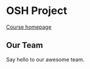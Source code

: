 # OSH Project

[Course homepage](https://osh-2025.github.io/)

## Our Team

Say hello to our awesome team.

<ClientOnly>
<VPTeamMembers size="small" :members="members" />
</ClientOnly>

<script setup>
import { VPTeamMembers } from 'vitepress/theme'

const members = randomize([
  {
    avatar: 'https://www.github.com/kermanx.png',
    name: '熊桐睿',
    // title: '',
    links: [
      { icon: 'github', link: 'https://github.com/kermanx' }
    ]
  },
  {
    avatar: 'https://www.github.com/HIJII-ZHANG.png',
    name: '张海川',
    // title: '',
    links: [
      { icon: 'github', link: 'https://github.com/HIJII-ZHANG' }
    ]
  },
  {
    avatar: 'https://www.github.com/rubatotree.png',
    name: '朱雨田',
    // title: '',
    links: [
      { icon: 'github', link: 'https://github.com/rubatotree' }
    ]
  },
  {
    avatar: 'https://www.github.com/xuyifan7-star.png',
    name: '许逸凡',
    // title: '',
    links: [
      { icon: 'github', link: 'https://github.com/xuyifan7-star' }
    ]
  },
  {
    avatar: 'https://www.github.com/BloomFallr.png',
    name: '冉竣宇',
    // title: '',
    links: [
      { icon: 'github', link: 'https://github.com/BloomFallr' }
    ]
  },
])

function randomize(arr) {
  return arr.sort(() => Math.random() - 0.5)
}
</script>
